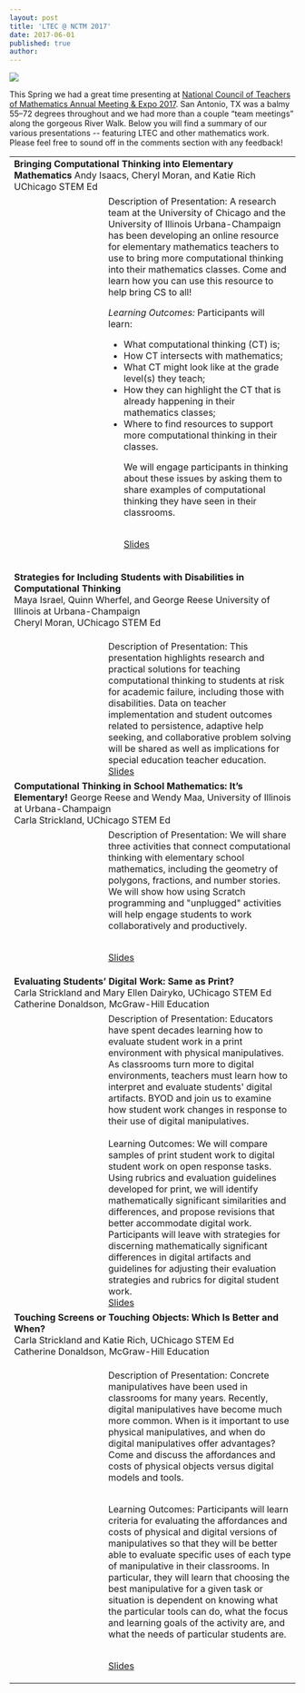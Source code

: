 ```yaml
---
layout: post
title: 'LTEC @ NCTM 2017'
date: 2017-06-01
published: true
author:
---
```

![](assets/2017-06-01-LTEC-at-NCTM-2017-16546.png)

This Spring we had a great time presenting at [National Council of Teachers of Mathematics Annual Meeting & Expo 2017](http://www.nctm.org/annual/). San Antonio, TX was a balmy 55–72 degrees throughout and we had more than a couple “team meetings” along the gorgeous River Walk. Below you will find a summary of our various presentations -- featuring LTEC and other mathematics work. Please feel free to sound off in the comments section with any feedback!


<!--excerpt-->
<table>
<tr>
<td colspan="2">
<b>Bringing Computational Thinking into Elementary Mathematics</b>
Andy Isaacs, Cheryl Moran, and Katie Rich
<br/>UChicago STEM Ed
</td></tr>

<tr>
<td width="150px">
<img src="http://everydaycomputing.org/static/img/portfolio/rich.jpg" class="img-circle timeline-image" alt=""><br>
<img src="http://everydaycomputing.org/static/img/portfolio/Isaacs.jpg" class="img-circle timeline-image" alt=""><br>
<img src="http://everydaycomputing.org/static/img/portfolio/cheryl.jpg" class="img-circle timeline-image" alt="">
<td>
Description of Presentation:
A research team at the University of Chicago and the University of Illinois Urbana-Champaign has been developing an online resource for elementary mathematics teachers to use to bring more computational thinking into their mathematics classes. Come and learn how you can use this resource to help bring CS to all!

<i>Learning Outcomes:</i>
Participants will learn:
<ul>
<li> What computational thinking (CT) is;
<li> How CT intersects with mathematics;
<li> What CT might look like at the grade level(s) they teach;
<li> How they can highlight the CT that is already happening in their mathematics classes;
<li> Where to find resources to support more computational thinking in their classes.

We will engage participants in thinking about these issues by asking them to share examples of computational thinking they have seen in their classrooms.

<br/>
<a href="https://drive.google.com/open?id=0Bw6ROM0n_bWXNm9JR3RDX04xMW8">Slides</a>
</td>
</tr>

<!--
////
-->


<tr>
<td colspan="2">

<b>Strategies for Including Students with
Disabilities in Computational Thinking</b>
<br/>
Maya Israel, Quinn Wherfel, and George Reese
University of Illinois at Urbana-Champaign
<br/>
Cheryl Moran, UChicago STEM Ed

</td>
</tr>
<tr><td><img src="http://everydaycomputing.org/static/img/portfolio/reese.jpg" class="img-circle timeline-image" alt="">
<br/>
<img src="http://everydaycomputing.org/static/img/portfolio/Maya.png" class="img-circle timeline-image" alt="">
<br/>
<img src="http://everydaycomputing.org/static/img/portfolio/Wherfel.jpg" class="img-circle timeline-image" alt="">
<br/>
<img src="http://everydaycomputing.org/static/img/portfolio/cheryl.jpg" class="img-circle timeline-image" alt="">
</td>
<td>
Description of Presentation:
This presentation highlights research and practical solutions for teaching computational thinking to students at risk for academic failure, including those with disabilities. Data on teacher implementation and student outcomes related to persistence, adaptive help seeking, and collaborative problem solving will be shared as well as implications for special education teacher education.

<br/>
<a href="https://drive.google.com/open?id=0Bw6ROM0n_bWXb3Y5dXhuOTVCdU0">Slides</a>
</td>
</tr>

<!-- -->
<tr>
<td colspan="2">
<b>Computational Thinking in School Mathematics: It’s Elementary!</b>
George Reese and Wendy Maa, University of Illinois at Urbana-Champaign
<br/>
Carla Strickland, UChicago STEM Ed
</tr>

<tr>
<td>  
<img src="http://everydaycomputing.org/static/img/portfolio/carla.jpg" class="img-circle timeline-image" alt=""><br>
<img src="http://everydaycomputing.org/static/img/portfolio/reese.jpg" class="img-circle timeline-image" alt="">
</td>
<td>
Description of Presentation:
We will share three activities that connect computational thinking with elementary school mathematics, including the geometry of polygons, fractions, and number stories. We will show how
using Scratch programming and "unplugged" activities will help engage students to work collaboratively and productively.

<br/><a href="https://drive.google.com/open?id=0Bw6ROM0n_bWXVUhfN2RIaEk4c2s">Slides</a></td></tr>

<!--
//
//
-->


<tr><td colspan="2">
<b>Evaluating Students’ Digital Work: Same as Print?</b>
<br/>
Carla Strickland and Mary Ellen Dairyko, UChicago STEM Ed
<br/>
Catherine Donaldson, McGraw-Hill Education
</td></tr>

<tr><td>
<img src="http://everydaycomputing.org/static/img/portfolio/carla.jpg" class="img-circle timeline-image" alt=""><br>

</td>

<td>
Description of Presentation:
Educators have spent decades learning how to evaluate student work in a print environment with physical manipulatives. As classrooms turn more to digital environments, teachers must learn how to interpret and evaluate students' digital artifacts. BYOD and join us to examine how student work changes in response to their use of digital manipulatives.
<br/>
<br/>
Learning Outcomes:
We will compare samples of print student work to digital student work on open response tasks. Using rubrics and evaluation guidelines developed for print, we will identify mathematically significant similarities and differences, and propose revisions that better accommodate digital work. Participants will leave with strategies for discerning mathematically significant differences in digital artifacts and guidelines for adjusting their evaluation strategies and rubrics for digital student work.
<br/><a href="https://drive.google.com/open?id=0Bw6ROM0n_bWXZ3hsczdTMU1PSDQ">Slides</a>
</td></tr>






<tr><td colspan="2">
<b>Touching Screens or Touching Objects: Which Is Better and When?</b>
<br/>
Carla Strickland and Katie Rich, UChicago STEM Ed
<br/>
Catherine Donaldson, McGraw-Hill Education
</td></tr>

<tr><td>
<img src="assets/2017-06-01-LTEC-at-NCTM-2017-85c8e.png" class="img-circle timeline-image" alt=""><br>
<img src="http://everydaycomputing.org/static/img/portfolio/rich.jpg" class="img-circle timeline-image" alt=""><br>
</td>

<td>


Description of Presentation:
Concrete manipulatives have been used in classrooms for many years. Recently, digital manipulatives have become much more common. When is it important to use physical manipulatives, and when do digital manipulatives offer advantages? Come and discuss the affordances and costs of physical objects versus digital models and tools.
<p><br/>
Learning Outcomes:
Participants will learn criteria for evaluating the affordances and costs of physical and digital versions of manipulatives so that they will be better able to evaluate specific uses of each type of manipulative in their classrooms. In particular, they will learn that choosing the best manipulative for a given task or situation is dependent on knowing what the particular tools can do, what the focus and learning goals of the activity are, and what the needs of particular students are.



<br/><a href="https://drive.google.com/a/uchicago.edu/file/d/0Bw6ROM0n_bWXU2QxOGJlUFlSUHM/view?usp=sharing">Slides</a></td></tr>
</td></tr>



</table>
